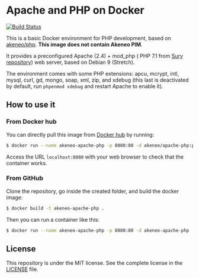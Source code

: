 # Apache and PHP on Docker

[![Build Status](https://travis-ci.org/akeneo/Dockerfiles.svg?branch=php-7.1)](https://travis-ci.org/akeneo/Dockerfiles/tree/php-7.1)

This is a basic Docker environment for PHP development, based on [akeneo/php](https://hub.docker.com/r/akeneo/php). **This image does not contain Akeneo PIM**.

It provides a preconfigured Apache (2.4) + mod_php ( PHP 7.1 from [Sury repository](https://deb.sury.org/)) web server, based on Debian 9 (Stretch).

The environment comes with some PHP extensions: apcu, mcrypt, intl, mysql, curl, gd, mongo, soap, xml, zip, and xdebug (this last is deactivated by default, run `phpenmod xdebug` and restart Apache to enable it).

## How to use it

### From Docker hub

You can directly pull this image from [Docker hub](https://hub.docker.com/r/akeneo/apache-php/) by running:

```bash
$ docker run --name akeneo-apache-php -p 8080:80 -d akeneo/apache-php:php-7.1
```

Access the URL `localhost:8080` with your web browser to check that the container works.

### From GitHub

Clone the repository, go inside the created folder, and build the docker image:

```bash
$ docker build -t akeneo-apache-php .
```

Then you can run a container like this:

```bash
$ docker run --name akeneo-apache-php -p 8080:80 -d akeneo-apache-php
```

## License

This repository is under the MIT license. See the complete license in the [LICENSE](https://github.com/akeneo/Dockerfiles/blob/master/LICENSE) file.
